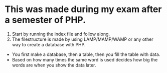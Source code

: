 # This was made during my exam after a semester of PHP.

1. Start by running the index file and follow along.
2. The filestructure is made by using LAMP/MAMP/WAMP or any other way to create a database with PHP.

- You first make a database, then a table, then you fill the table with data.
- Based on how many times the same word is used decides how big the words are when you show the data later.
